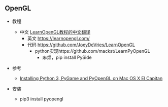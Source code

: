 ## OpenGL

- 教程
    - 中文 [LearnOpenGL教程的中文翻译](https://learnopengl-cn.github.io/)
        - 英文 https://learnopengl.com/
        - 代码 https://github.com/JoeyDeVries/LearnOpenGL
            - python实现https://github.com/mackst/LearnPyOpenGL
                - 麻烦，pip install PySide

- 参考
    - [Installing Python 3, PyGame and PyOpenGL on Mac OS X El Capitan](http://www.alexsilcock.net/notes/installing-python-3-pygame-and-pyopengl-on-mac-os-x-el-capitan/)

- 安装
    - pip3 install pyopengl